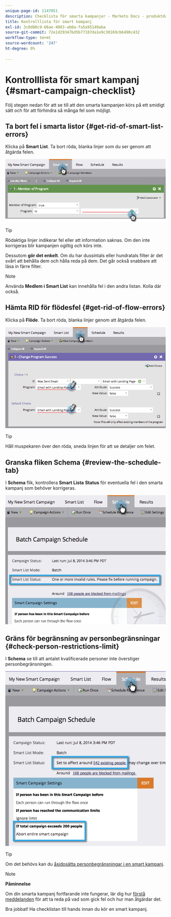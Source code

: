 ```yaml
---
unique-page-id: 1147051
description: Checklista för smarta kampanjer - Marketo Docs - produktdokumentation
title: Kontrolllista för smart kampanj
exl-id: 3c0d08c9-66ae-4083-ab0a-fa5a95149aba
source-git-commit: 72e1d29347bd5b77107da1e9c30169cb6490c432
workflow-type: tm+mt
source-wordcount: '247'
ht-degree: 0%

---
```


# Kontrolllista för smart kampanj {#smart-campaign-checklist}

Följ stegen nedan för att se till att den smarta kampanjen körs på ett smidigt sätt och för att förhindra så många fel som möjligt.

## Ta bort fel i smarta listor {#get-rid-of-smart-list-errors}

Klicka på **Smart List**. Ta bort röda, blanka linjer som du ser genom att åtgärda felen.

![](assets/image2014-9-22-16-3a9-3a13.png)

>[!TIP]
>
>Rödaktiga linjer indikerar fel eller att information saknas. Om den inte korrigeras blir kampanjen ogiltig och körs inte.
>
>Dessutom **gör det enkelt**. Om du har dussintals eller hundratals filter är det svårt att behålla dem och hålla reda på dem. Det går också snabbare att läsa in färre filter.

>[!NOTE]
>
>Använda **Medlem i Smart List** kan innehålla fel i den andra listan. Kolla där också.

## Hämta RID för flödesfel {#get-rid-of-flow-errors}

Klicka på **Flöde**. Ta bort röda, blanka linjer genom att åtgärda felen.

![](assets/image2014-9-22-16-3a10-3a49.png)

>[!TIP]
>
>Håll muspekaren över den röda, sneda linjen för att se detaljer om felet.

## Granska fliken Schema {#review-the-schedule-tab}

I **Schema** flik, kontrollera **Smart** **Lista** **Status** för eventuella fel i den smarta kampanj som behöver korrigeras.

![](assets/three.png)

## Gräns för begränsning av personbegränsningar {#check-person-restrictions-limit}

I **Schema** se till att antalet kvalificerade personer inte överstiger personbegränsningen.

![](assets/four.png)

>[!TIP]
>
>Om det behövs kan du  [åsidosätta personbegränsningar i en smart kampanj](/help/marketo/product-docs/core-marketo-concepts/smart-campaigns/using-smart-campaigns/override-person-restrictions-in-a-smart-campaign.md).

>[!NOTE]
>
>**Påminnelse**
>
>Om din smarta kampanj fortfarande inte fungerar, lär dig hur [förstå meddelanden](/help/marketo/product-docs/core-marketo-concepts/miscellaneous/understanding-notifications.md) för att ta reda på vad som gick fel och hur man åtgärdar det.

Bra jobbat! Ha checklistan till hands innan du kör en smart kampanj.
